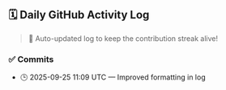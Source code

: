## 🗓️ Daily GitHub Activity Log

> 🤖 Auto-updated log to keep the contribution streak alive!

### ✅ Commits

- 🕒 2025-09-25 11:09 UTC — Improved formatting in log


